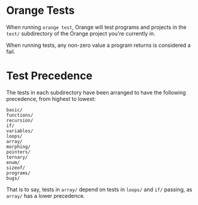 # Orange Tests

When running `orange test`, Orange will test programs and projects in the `test/` subdirectory of the Orange project you're currently in. 

When running tests, any non-zero value a program returns is considered a fail. 

# Test Precedence 

The tests in each subdirectory have been arranged to have the following precedence, from highest to lowest:

```
basic/
functions/
recursion/
if/
variables/
loops/
array/
morphing/
pointers/
ternary/
enum/
sizeof/
programs/
bugs/
``` 

That is to say, tests in `array/` depend on tests in `loops/` and `if/` passing, as `array/` has a lower precedence. 
